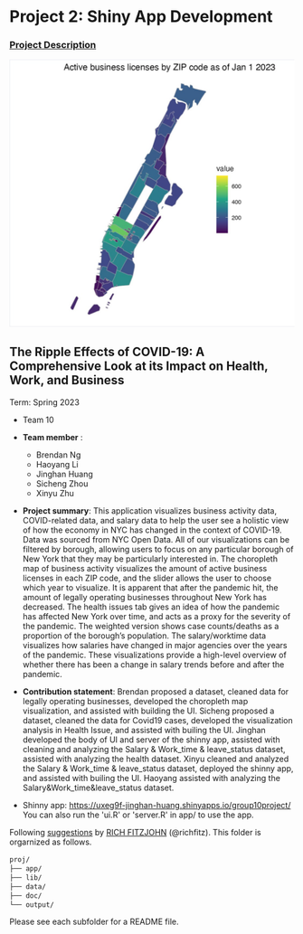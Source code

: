 # Project 2: Shiny App Development

### [Project Description](doc/project2_desc.md)

![screenshot](doc/figs/1.jpeg)


## The Ripple Effects of COVID-19: A Comprehensive Look at its Impact on Health, Work, and Business 
Term: Spring 2023



+ Team 10
+ **Team member** : 
	+ Brendan Ng
	+ Haoyang Li
	+ Jinghan Huang
	+ Sicheng Zhou
	+ Xinyu Zhu
	
+ **Project summary**: This application visualizes business activity data, COVID-related data, and salary data to help the user see a holistic view of how the economy in NYC has changed in the context of COVID-19. Data was sourced from NYC Open Data.
All of our visualizations can be filtered by borough, allowing users to focus on any particular borough of New York that they may be particularly interested in.
The choropleth map of business activity visualizes the amount of active business licenses in each ZIP code, and the slider allows the user to choose which year to visualize. It is apparent that after the pandemic hit, the amount of legally operating businesses throughout New York has decreased.
The health issues tab gives an idea of how the pandemic has affected New York over time, and acts as a proxy for the severity of the pandemic. The weighted version shows case counts/deaths as a proportion of the borough’s population.
The salary/worktime data visualizes how salaries have changed in major agencies over the years of the pandemic. These visualizations provide a high-level overview of whether there has been a change in salary trends before and after the pandemic.

+ **Contribution statement**: 
Brendan proposed a dataset, cleaned data for legally operating businesses, developed the choropleth map visualization, and assisted with building the UI.
Sicheng proposed a dataset, cleaned the data for Covid19 cases, developed the visualization analysis in Health Issue, and assisted with builing the UI. 
Jinghan developed the body of UI and server of the shinny app, assisted with cleaning and analyzing the Salary & Work_time & leave_status dataset, assisted with analyzing the health dataset.
Xinyu cleaned and analyzed the Salary & Work_time & leave_status dataset, deployed the shinny app, and assisted with builing the UI.
Haoyang assisted with analyzing the Salary&Work_time&leave_status dataset.

+ Shinny app: https://uxeg9f-jinghan-huang.shinyapps.io/group10project/ 
You can also run the 'ui.R' or 'server.R' in app/ to use the app.

Following [suggestions](http://nicercode.github.io/blog/2013-04-05-projects/) by [RICH FITZJOHN](http://nicercode.github.io/about/#Team) (@richfitz). This folder is orgarnized as follows.

```
proj/
├── app/
├── lib/
├── data/
├── doc/
└── output/
```

Please see each subfolder for a README file.

